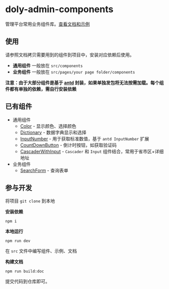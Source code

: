 # doly-admin-components

管理平台常用业务组件库。[查看文档和示例][site]

## 使用

请参照文档拷贝需要用到的组件到项目中，安装对应依赖后使用。

- **通用组件** 一般放在 `src/components`
- **业务组件** 一般放在 `src/pages/your page folder/components`

**注意：由于大部分组件是基于 [antd] 封装，如果单独发包将无法按需加载。每个组件都有单独的依赖，需自行安装依赖**

## 已有组件

- 通用组件
  - [Color] - 显示颜色、选择颜色
  - [Dictionary] - 数据字典显示和选择
  - [InputNumber] - 用于获取标准数值，基于 `antd InputNumber` 扩展
  - [CountDownButton] - 倒计时按钮，如获取验证码
  - [CascaderWithInput] - `Cascader` 和 `Input` 组件结合，常用于省市区+详细地址
- 业务组件
  - [SearchForm] - 查询表单

## 参与开发

将项目 `git clone` 到本地

**安装依赖**

```
npm i
```

**本地运行**

```
npm run dev
```

在 `src` 文件中编写组件、示例、文档

**构建文档**

```
npm run build:doc
```

提交代码到仓库即可。


[antd]: https://ant.design/

[site]: https://doly-dev.github.io/doly-admin-components/site/

[Color]: https://doly-dev.github.io/doly-admin-components/site/#/common/color
[Dictionary]: https://doly-dev.github.io/doly-admin-components/site/#/common/dictionary
[InputNumber]: https://doly-dev.github.io/doly-admin-components/site/#/common/input-number
[CountDownButton]: https://doly-dev.github.io/doly-admin-components/site/#/common/count-down-button
[CascaderWithInput]: https://doly-dev.github.io/doly-admin-components/site/#/common/cascader-with-input

[SearchForm]: https://doly-dev.github.io/doly-admin-components/site/#/business/search-form
